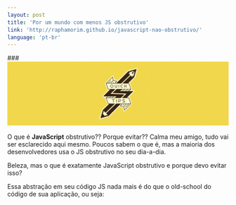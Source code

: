 ```yaml
---
layout: post
title: 'Por um mundo com menos JS obstrutivo'
link: 'http://raphamorim.github.io/javascript-nao-obstrutivo/'
language: 'pt-br'
---
```


###<img src="/assets/images/posts/js-quick-tip.jpg" alt="JS Dicas Rápidas">

O que é **JavaScript** obstrutivo?? Porque evitar?? Calma meu amigo, tudo vai ser esclarecido aqui mesmo.
Poucos sabem o que é, mas a maioria dos desenvolvedores usa o JS obstrutivo no seu dia-a-dia.

<!-- more -->

Beleza, mas o que é exatamente JavaScript obstrutivo e porque devo evitar isso?

Essa abstração em seu código JS nada mais é do que o old-school do código de sua aplicação, ou seja: